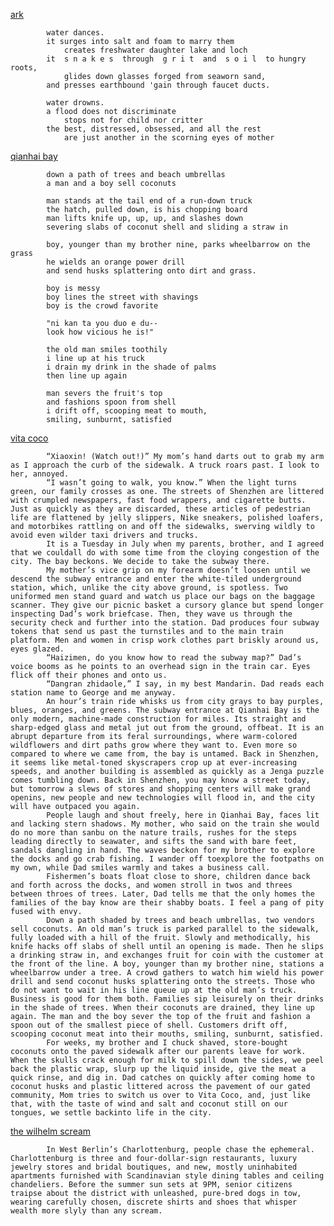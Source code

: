 
<ins> ark </ins> 

            water dances.
            it surges into salt and foam to marry them
                creates freshwater daughter lake and loch
            it  s n a k e s  through  g r i t  and  s o i l  to hungry roots,
                glides down glasses forged from seaworn sand,
            and presses earthbound 'gain through faucet ducts.

            water drowns.
            a flood does not discriminate
                stops not for child nor critter
            the best, distressed, obsessed, and all the rest
                are just another in the scorning eyes of mother

        

<ins> qianhai bay </ins>

            down a path of trees and beach umbrellas
            a man and a boy sell coconuts

            man stands at the tail end of a run-down truck
            the hatch, pulled down, is his chopping board
            man lifts knife up, up, up, and slashes down
            severing slabs of coconut shell and sliding a straw in

            boy, younger than my brother nine, parks wheelbarrow on the grass
            he wields an orange power drill
            and send husks splattering onto dirt and grass.

            boy is messy
            boy lines the street with shavings
            boy is the crowd favorite

            "ni kan ta you duo e du--
            look how vicious he is!"

            the old man smiles toothily
            i line up at his truck
            i drain my drink in the shade of palms
            then line up again

            man severs the fruit's top
            and fashions spoon from shell
            i drift off, scooping meat to mouth,
            smiling, sunburnt, satisfied
       
       
            
<ins> vita coco </ins>

            “Xiaoxin! (Watch out!)” My mom’s hand darts out to grab my arm as I approach the curb of the sidewalk. A truck roars past. I look to her, annoyed. 
            “I wasn’t going to walk, you know.” When the light turns green, our family crosses as one. The streets of Shenzhen are littered with crumpled newspapers, fast food wrappers, and cigarette butts. Just as quickly as they are discarded, these articles of pedestrian life are flattened by jelly slippers, Nike sneakers, polished loafers, and motorbikes rattling on and off the sidewalks, swerving wildly to avoid even wilder taxi drivers and trucks.
            It is a Tuesday in July when my parents, brother, and I agreed that we couldall do with some time from the cloying congestion of the city. The bay beckons. We decide to take the subway there.
            My mother’s vice grip on my forearm doesn’t loosen until we descend the subway entrance and enter the white-tiled underground station, which, unlike the city above ground, is spotless. Two uniformed men stand guard and watch us place our bags on the baggage scanner. They give our picnic basket a cursory glance but spend longer inspecting Dad’s work briefcase. Then, they wave us through the security check and further into the station. Dad produces four subway tokens that send us past the turnstiles and to the main train platform. Men and women in crisp work clothes part briskly around us, eyes glazed.
            “Haizimen, do you know how to read the subway map?” Dad’s voice booms as he points to an overhead sign in the train car. Eyes flick off their phones and onto us. 
            “Dangran zhidaole,” I say, in my best Mandarin. Dad reads each station name to George and me anyway. 
            An hour’s train ride whisks us from city grays to bay purples, blues, oranges, and greens. The subway entrance at Qianhai Bay is the only modern, machine-made construction for miles. Its straight and sharp-edged glass and metal jut out from the ground, offbeat. It is an abrupt departure from its feral surroundings, where warm-colored wildflowers and dirt paths grow where they want to. Even more so compared to where we came from, the bay is untamed. Back in Shenzhen, it seems like metal-toned skyscrapers crop up at ever-increasing speeds, and another building is assembled as quickly as a Jenga puzzle comes tumbling down. Back in Shenzhen, you may know a street today, but tomorrow a slews of stores and shopping centers will make grand openins, new people and new technologies will flood in, and the city will have outpaced you again.
            People laugh and shout freely, here in Qianhai Bay, faces lit and lacking stern shadows. My mother, who said on the train she would do no more than sanbu on the nature trails, rushes for the steps leading directly to seawater, and sifts the sand with bare feet, sandals dangling in hand. The waves beckon for my brother to explore the docks and go crab fishing. I wander off toexplore the footpaths on my own, while Dad smiles warmly and takes a business call. 
            Fishermen’s boats float close to shore, children dance back and forth across the docks, and women stroll in twos and threes between throes of trees. Later, Dad tells me that the only homes the families of the bay know are their shabby boats. I feel a pang of pity fused with envy.
            Down a path shaded by trees and beach umbrellas, two vendors sell coconuts. An old man’s truck is parked parallel to the sidewalk, fully loaded with a hill of the fruit. Slowly and methodically, his knife hacks off slabs of shell until an opening is made. Then he slips a drinking straw in, and exchanges fruit for coin with the customer at the front of the line. A boy, younger than my brother nine, stations a wheelbarrow under a tree. A crowd gathers to watch him wield his power drill and send coconut husks splattering onto the streets. Those who do not want to wait in his line queue up at the old man’s truck. Business is good for them both. Families sip leisurely on their drinks in the shade of trees. When their coconuts are drained, they line up again. The man and the boy sever the top of the fruit and fashion a spoon out of the smallest piece of shell. Customers drift off, scooping coconut meat into their mouths, smiling, sunburnt, satisfied.
            For weeks, my brother and I chuck shaved, store-bought coconuts onto the paved sidewalk after our parents leave for work. When the skulls crack enough for milk to spill down the sides, we peel back the plastic wrap, slurp up the liquid inside, give the meat a quick rinse, and dig in. Dad catches on quickly after coming home to coconut husks and plastic littered across the pavement of our gated community, Mom tries to switch us over to Vita Coco, and, just like that, with the taste of wind and salt and coconut still on our tongues, we settle backinto life in the city.



<ins> the wilhelm scream</ins>

            In West Berlin’s Charlottenburg, people chase the ephemeral. Charlottenburg is three and four-dollar-sign restaurants, luxury jewelry stores and bridal boutiques, and new, mostly uninhabited apartments furnished with Scandinavian style dining tables and ceiling chandeliers. Before the summer sun sets at 9PM, senior citizens traipse about the district with unleashed, pure-bred dogs in tow, wearing carefully chosen, discrete shirts and shoes that whisper wealth more slyly than any scream.
            
